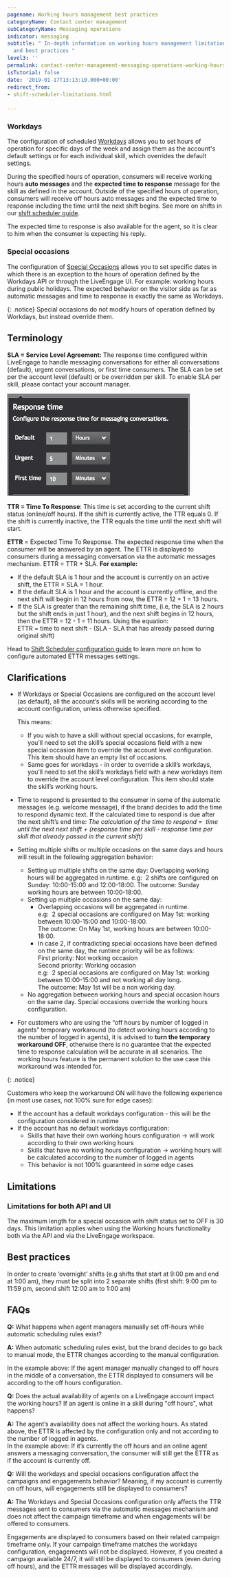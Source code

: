 ```yaml
---
pagename: Working hours management best practices
categoryName: Contact center management
subCategoryName: Messaging operations
indicator: messaging
subtitle: " In-depth information on working hours management limitations, clarifications
  and best practices "
level3: ''
permalink: contact-center-management-messaging-operations-working-hours-management-best-practices.html
isTutorial: false
date: '2019-01-17T13:13:10.000+00:00'
redirect_from:
- shift-scheduler-limitations.html

---
```

### Workdays

The configuration of scheduled [Workdays](https://developers.liveperson.com/account-configuration-workdays-overview.html) allows you to set hours of operation for specific days of the week and assign them as the account's default settings or for each individual skill, which overrides the default settings.

During the specified hours of operation, consumers will receive working hours **auto messages** and the **expected time to response** message for the skill as defined in the account. Outside of the specified hours of operation, consumers will receive off hours auto messages and the expected time to response including the time until the next shift begins. See more on shifts in our [shift scheduler guide](/contact-center-management-messaging-operations-shift-scheduler-configuration-guide.html).

The expected time to response is also available for the agent, so it is clear to him when the consumer is expecting his reply.

### Special occasions

The configuration of [Special Occasions](https://developers.liveperson.com/account-configuration-special-occasions-overview.html) allows you to set specific dates in which there is an exception to the hours of operation defined by the Workdays API or through the LiveEngage UI. For example: working hours during public holidays. The expected behavior on the visitor side as far as automatic messages and time to response is exactly the same as Workdays.

{: .notice}
Special occasions do not modify hours of operation defined by Workdays, but instead override them.

## Terminology

**SLA = Service Level Agreement:** The response time configured within LiveEngage to handle messaging conversations for either all conversations (default), urgent conversations, or first time consumers. The SLA can be set per the account level (default) or be overridden per skill. To enable SLA per skill, please contact your account manager.

![](/img/working-hours-1.png)

**TTR = Time To Response**: This time is set according to the current shift status (online/off hours). If the shift is currently active, the TTR equals 0. If the shift is currently inactive, the TTR equals the time until the next shift will start.

**ETTR** = Expected Time To Response. The expected response time when the consumer will be answered by an agent. The ETTR is displayed to consumers during a messaging conversation via the automatic messages mechanism. ETTR = TTR + SLA.  **For example:**

* If the default SLA is 1 hour and the account is currently on an active shift, the ETTR = SLA = 1 hour.
* If the default SLA is 1 hour and the account is currently offline, and the next shift will begin in 12 hours from now, the ETTR = 12 + 1 = 13 hours.
* If the SLA is greater than the remaining shift time, (i.e, the SLA is 2 hours but the shift ends in just 1 hour), and the next shift begins in 12 hours, then the ETTR = 12 - 1 = 11 hours. Using the equation:  
  ETTR = time to next shift - (SLA - SLA that has already passed during original shift)

Head to [Shift Scheduler configuration guide](https://knowledge.liveperson.com/contact-center-management-messaging-operations-shift-scheduler-configuration-guide.html#configuration) to learn more on how to configure automated ETTR messages settings. 

## Clarifications

* If Workdays or Special Occasions are configured on the account level (as default), all the account’s skills will be working according to the account configuration, unless otherwise specified.

  This means:
  * If you wish to have a skill without special occasions, for example, you’ll need to set the skill’s special occasions field with a new special occasion item to override the account level configuration. This item should have an empty list of occasions.
  * Same goes for workdays - in order to override a skill’s workdays, you’ll need to set the skill’s workdays field with a new workdays item to override the account level configuration. This item should state the skill’s working hours.
* Time to respond is presented to the consumer in some of the automatic messages (e.g. welcome message), if the brand decides to add the time to respond dynamic text. If the calculated time to respond is due after the next shift’s end time: _The calculation of the time to respond =  time until the next next shift + (response time per skill - response time per skill that already passed in the current shift)_
* Setting multiple shifts or multiple occasions on the same days and hours will result in the following aggregation behavior:
  * Setting up multiple shifts on the same day: Overlapping working hours will be aggregated in runtime. e.g:  2 shifts are configured on Sunday: 10:00-15:00 and 12:00-18:00. The outcome: Sunday working hours are between 10:00-18:00.
  * Setting up multiple occasions on the same day:
    * Overlapping occasions will be aggregated in runtime.  
      e.g:  2 special occasions are configured on May 1st: working between 10:00-15:00 and 10:00-18:00.  
      The outcome: On May 1st, working hours are between 10:00-18:00.
    * In case 2, if contradicting special occasions have been defined on the same day, the runtime priority will be as follows:  
      First priority: Not working occasion  
      Second priority: Working occasion  
      e.g:  2 special occasions are configured on May 1st: working between 10:00-15:00 and not working all day long.  
      The outcome: May 1st will be a non working day.
  * No aggregation between working hours and special occasion hours on the same day. Special occasions override the working hours configuration.
* For customers who are using the “off hours by number of logged in agents” temporary workaround (to detect working hours according to the number of logged in agents), it is advised to **turn the temporary workaround OFF**, otherwise there is no guarantee that the expected time to response calculation will be accurate in all scenarios. The working hours feature is the permanent solution to the use case this workaround was intended for.

{: .notice}

Customers who keep the workaround ON will have the following experience (in most use cases, not 100% sure for edge cases):

* If the account has a default workdays configuration - this will be the configuration considered in runtime
* If the account has no default workdays configuration:
  * Skills that have their own working hours configuration → will work according to their own working hours
  * Skills that have no working hours configuration → working hours will be calculated according to the number of logged in agents
  * This behavior is not 100% guaranteed in some edge cases

## Limitations

### Limitations for both API and UI

The maximum length for a special occasion with shift status set to OFF is 30 days. This limitation applies when using the Working hours functionality both via the API and via the LiveEngage workspace.

## Best practices

In order to create ‘overnight’ shifts (e.g shifts that start at 9:00 pm and end at 1:00 am), they must be split into 2 separate shifts (first shift: 9:00 pm to 11:59 pm, second shift 12:00 am to 1:00 am)

## FAQs

**Q:** What happens when agent managers manually set off-hours while automatic scheduling rules exist?

**A:** When automatic scheduling rules exist, but the brand decides to go back to manual mode, the ETTR changes according to the manual configuration.

In the example above: If the agent manager manually changed to off hours in the middle of a conversation, the ETTR displayed to consumers will be according to the off hours configuration.

**Q:** Does the actual availability of agents on a LiveEngage account impact the working hours? If an agent is online in a skill during "off hours", what happens?

**A:** The agent’s availability does not affect the working hours. As stated above, the ETTR is affected by the configuration only and not according to the number of logged in agents.  
In the example above: If it’s currently the off hours and an online agent answers a messaging conversation, the consumer will still get the ETTR as if the account is currently off.

**Q:** Will the workdays and special occasions configuration affect the campaigns and engagements behavior? Meaning, if my account is currently on off hours, will engagements still be displayed to consumers?

**A:** The Workdays and Special Occasions configuration only affects the TTR messages sent to consumers via the automatic messages mechanism and does not affect the campaign timeframe and when engagements will be offered to consumers.

Engagements are displayed to consumers based on their related campaign timeframe only. If your campaign timeframe matches the workdays configuration, engagements will not be displayed. However, if you created a campaign available 24/7, it will still be displayed to consumers (even during off hours), and the ETTR messages will be displayed accordingly.